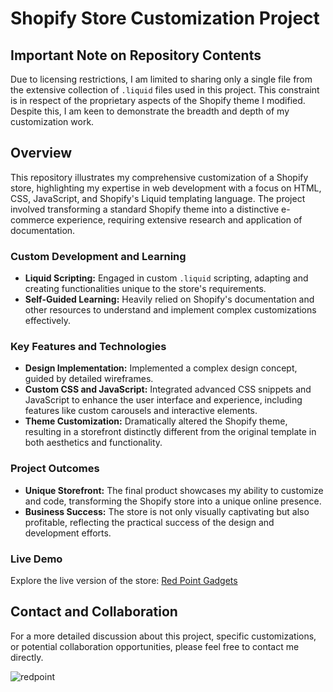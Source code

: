 # Shopify Store Customization Project

## Important Note on Repository Contents

Due to licensing restrictions, I am limited to sharing only a single file from the extensive collection of `.liquid` files used in this project. This constraint is in respect of the proprietary aspects of the Shopify theme I modified. Despite this, I am keen to demonstrate the breadth and depth of my customization work.

## Overview

This repository illustrates my comprehensive customization of a Shopify store, highlighting my expertise in web development with a focus on HTML, CSS, JavaScript, and Shopify's Liquid templating language. The project involved transforming a standard Shopify theme into a distinctive e-commerce experience, requiring extensive research and application of documentation.

### Custom Development and Learning

- **Liquid Scripting:** Engaged in custom `.liquid` scripting, adapting and creating functionalities unique to the store's requirements.
- **Self-Guided Learning:** Heavily relied on Shopify's documentation and other resources to understand and implement complex customizations effectively.

### Key Features and Technologies

- **Design Implementation:** Implemented a complex design concept, guided by detailed wireframes.
- **Custom CSS and JavaScript:** Integrated advanced CSS snippets and JavaScript to enhance the user interface and experience, including features like custom carousels and interactive elements.
- **Theme Customization:** Dramatically altered the Shopify theme, resulting in a storefront distinctly different from the original template in both aesthetics and functionality.

### Project Outcomes

- **Unique Storefront:** The final product showcases my ability to customize and code, transforming the Shopify store into a unique online presence.
- **Business Success:** The store is not only visually captivating but also profitable, reflecting the practical success of the design and development efforts.

### Live Demo

Explore the live version of the store: [Red Point Gadgets](https://redpointgadgets.com/)

## Contact and Collaboration

For a more detailed discussion about this project, specific customizations, or potential collaboration opportunities, please feel free to contact me directly.

![redpoint](https://github.com/itsolidude/redpoint_Shop/assets/34197178/5cd43b8e-c108-40d2-ac76-8df82d7e65a8)
